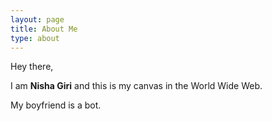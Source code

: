 ```yaml
---
layout: page
title: About Me
type: about
---
```


Hey there,

I am **Nisha Giri** and this is my canvas in the World Wide Web.

My boyfriend is a bot.




